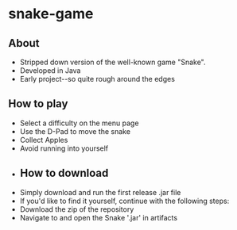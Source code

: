 ﻿# snake-game
## About
- Stripped down version of the well-known game "Snake".
- Developed in Java
- Early project--so quite rough around the edges
## How to play
- Select a difficulty on the menu page
- Use the D-Pad to move the snake
- Collect Apples
- Avoid running into yourself
- ## How to download
- Simply download and run the first release .jar file
- If you'd like to find it yourself, continue with the following steps:
- Download the zip of the repository
- Navigate to and open the Snake '.jar' in artifacts
